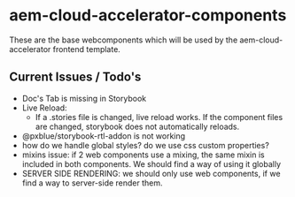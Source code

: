 # aem-cloud-accelerator-components

These are the base webcomponents which will be used by the aem-cloud-accelerator frontend template.

## Current Issues / Todo's
- Doc's Tab is missing in Storybook
- Live Reload:
  - If a .stories file is changed, live reload works. If the component files are changed, storybook does not automatically reloads.
- @pxblue/storybook-rtl-addon is not working
- how do we handle global styles? do we use css custom properties?
- mixins issue: if 2 web components use a mixing, the same mixin is included in both components. We should find a way of using it globally
- SERVER SIDE RENDERING: we should only use web components, if we find a way to server-side render them.